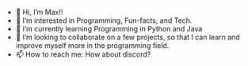 - 👋 Hi, I’m Max!!
- 👀 I’m interested in Programming, Fun-facts, and Tech.
- 🌱 I’m currently learning Programming in Python and Java 
- 💞️ I’m looking to collaborate on a few projects, so that I can learn and improve myself more in the programming field. 
- 📫 How to reach me: How about discord?

<!--START_SECTION:waka-->
<!--END_SECTION:waka-->

